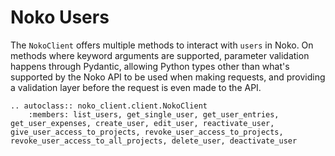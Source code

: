 # Noko Users

The `NokoClient` offers multiple methods to interact with `users` in Noko. On methods where keyword arguments are
supported, parameter validation happens through Pydantic, allowing Python types other than what's supported by the Noko
API to be used when making requests, and providing a validation layer before the request is even made to the API.

```{eval-rst}
.. autoclass:: noko_client.client.NokoClient
    :members: list_users, get_single_user, get_user_entries, get_user_expenses, create_user, edit_user, reactivate_user, give_user_access_to_projects, revoke_user_access_to_projects, revoke_user_access_to_all_projects, delete_user, deactivate_user 
```
